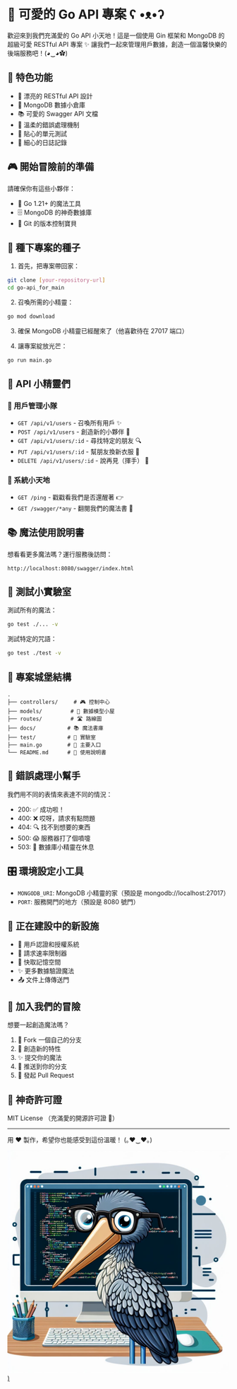 # 🌈 可愛的 Go API 專案 ʕ •ᴥ•ʔ

歡迎來到我們充滿愛的 Go API 小天地！這是一個使用 Gin 框架和 MongoDB 的超級可愛 RESTful API 專案 ✨
讓我們一起來管理用戶數據，創造一個溫馨快樂的後端服務吧！(◕‿◕✿)

## 🎨 特色功能

- 🌟 漂亮的 RESTful API 設計
- 🍃 MongoDB 數據小倉庫
- 📚 可愛的 Swagger API 文檔
- 🎯 溫柔的錯誤處理機制
- 🧪 貼心的單元測試
- 📝 細心的日誌記錄

## 🎮 開始冒險前的準備

請確保你有這些小夥伴：
- 🚀 Go 1.21+ 的魔法工具
- 🗄️ MongoDB 的神奇數據庫
- 🐙 Git 的版本控制寶貝

## 🌱 種下專案的種子

1. 首先，把專案帶回家：
```bash
git clone [your-repository-url]
cd go-api_for_main
```

2. 召喚所需的小精靈：
```bash
go mod download
```

3. 確保 MongoDB 小精靈已經醒來了（他喜歡待在 27017 端口）

4. 讓專案綻放光芒：
```bash
go run main.go
```

## 🎯 API 小精靈們

### 👥 用戶管理小隊
- `GET /api/v1/users` - 召喚所有用戶 ✨
- `POST /api/v1/users` - 創造新的小夥伴 🎉
- `GET /api/v1/users/:id` - 尋找特定的朋友 🔍
- `PUT /api/v1/users/:id` - 幫朋友換新衣服 👕
- `DELETE /api/v1/users/:id` - 說再見（揮手） 👋

### 🎪 系統小天地
- `GET /ping` - 戳戳看我們是否還醒著 👉
- `GET /swagger/*any` - 翻閱我們的魔法書 📖

## 📚 魔法使用說明書

想看看更多魔法嗎？運行服務後訪問：
```
http://localhost:8080/swagger/index.html
```

## 🧪 測試小實驗室

測試所有的魔法：
```bash
go test ./... -v
```

測試特定的咒語：
```bash
go test ./test -v
```

## 🏰 專案城堡結構

```
.
├── controllers/     # 🎮 控制中心
├── models/         # 📝 數據模型小屋
├── routes/         # 🛣️ 路線圖
├── docs/          # 📚 魔法書庫
├── test/          # 🧪 實驗室
├── main.go        # 🎯 主要入口
└── README.md      # 📖 使用說明書
```

## 🎨 錯誤處理小幫手

我們用不同的表情來表達不同的情況：

- 200: ✅ 成功啦！
- 400: ❌ 哎呀，請求有點問題
- 404: 🔍 找不到想要的東西
- 500: 😱 服務器打了個噴嚏
- 503: 🏥 數據庫小精靈在休息

## 🎛️ 環境設定小工具

- `MONGODB_URI`: MongoDB 小精靈的家（預設是 mongodb://localhost:27017）
- `PORT`: 服務開門的地方（預設是 8080 號門）

## 🚧 正在建設中的新設施

- 🔐 用戶認證和授權系統
- 🚦 請求速率限制器
- 💾 快取記憶空間
- ✨ 更多數據驗證魔法
- 📤 文件上傳傳送門

## 🌟 加入我們的冒險

想要一起創造魔法嗎？

1. 🍴 Fork 一個自己的分支
2. 🌱 創造新的特性
3. ✨ 提交你的魔法
4. 🚀 推送到你的分支
5. 🎉 發起 Pull Request

## 📜 神奇許可證

MIT License （充滿愛的開源許可證 💝）

---
用 ❤️ 製作，希望你也能感受到這份溫暖！ (｡♥‿♥｡) 


[![image](https://github.com/jebylinjbjob/go-api_for_main/blob/main/ICON.jpeg))](https://github.com/jebylinjbjob/go-api_for_main/blob/main/ICON.jpeg)
